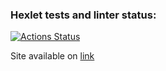 ### Hexlet tests and linter status:
[![Actions Status](https://github.com/denikeev/backend-project-6/workflows/hexlet-check/badge.svg)](https://github.com/denikeev/backend-project-6/actions)

Site available on [link](https://accurate-swim-production.up.railway.app)